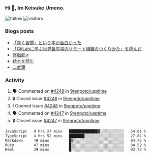 ### Hi 👋, Im Keisuke Umeno.

<!--
**9renpoto/9renpoto** is a ✨ _special_ ✨ repository because its `README.md` (this file) appears on your GitHub profile.

Here are some ideas to get you started:

- 🔭 I’m currently working on ...
- 🌱 I’m currently learning ...
- 👯 I’m looking to collaborate on ...
- 🤔 I’m looking for help with ...
- 💬 Ask me about ...
- 📫 How to reach me: ...
- 😄 Pronouns: ...
- ⚡ Fun fact: ...
-->

![follow](https://img.shields.io/github/followers/9renpoto?label=Follow&style=social)
![visitors](https://komarev.com/ghpvc/?username=9renpoto&label=Profile%20views&color=0e75b6&style=flat)

### Blogs posts

<!-- BLOG-POST-LIST:START -->
- [「書く習慣」という本が面白かった](https://9renpoto.win/entry/2024/11/11/leave_a_feeling_sad)
- [「GitLabに学ぶ世界最先端のリモート組織のつくりかた」を読んだ](https://9renpoto.win/entry/2024/09/10/remote_organization)
- [体脂肪↗](https://9renpoto.win/entry/2024/08/12/gaining_fat)
- [絵本を読む](https://9renpoto.win/entry/2024/07/26/picture_book)
- [二度寝](https://9renpoto.win/entry/2024/07/18/going_back_to_sleep)
<!-- BLOG-POST-LIST:END -->

### Activity

<!--START_SECTION:activity-->
1. 🗣 Commented on [#4248](https://github.com/9renpoto/upptime/issues/4248#issuecomment-2469967945) in [9renpoto/upptime](https://github.com/9renpoto/upptime)
2. 🔒 Closed issue [#4248](https://github.com/9renpoto/upptime/issues/4248) in [9renpoto/upptime](https://github.com/9renpoto/upptime)
3. ❗ Opened issue [#4248](https://github.com/9renpoto/upptime/issues/4248) in [9renpoto/upptime](https://github.com/9renpoto/upptime)
4. 🗣 Commented on [#4247](https://github.com/9renpoto/upptime/issues/4247#issuecomment-2469923119) in [9renpoto/upptime](https://github.com/9renpoto/upptime)
5. 🔒 Closed issue [#4247](https://github.com/9renpoto/upptime/issues/4247) in [9renpoto/upptime](https://github.com/9renpoto/upptime)
<!--END_SECTION:activity-->

<!--START_SECTION:waka-->

```txt
JavaScript   9 hrs 27 mins   █████████████▓░░░░░░░░░░░   54.01 %
TypeScript   4 hrs 52 mins   ███████░░░░░░░░░░░░░░░░░░   27.82 %
Markdown     49 mins         █▒░░░░░░░░░░░░░░░░░░░░░░░   04.75 %
Ruby         47 mins         █░░░░░░░░░░░░░░░░░░░░░░░░   04.52 %
Haml         39 mins         █░░░░░░░░░░░░░░░░░░░░░░░░   03.73 %
```

<!--END_SECTION:waka-->
